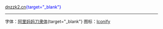 <font color=Blue>[dnzzk2.cn](https://dnzzk2.cn){target="_blank"}</font>
___
字体：[阿里妈妈刀隶体](https://www.iconfont.cn/fonts/detail?spm=a313x.7781069.1998910419.d9df05512&cnid=1ntUmJ7Q4Jhw){target="_blank"}
图标：[Iconify](https://iconify.design/)
